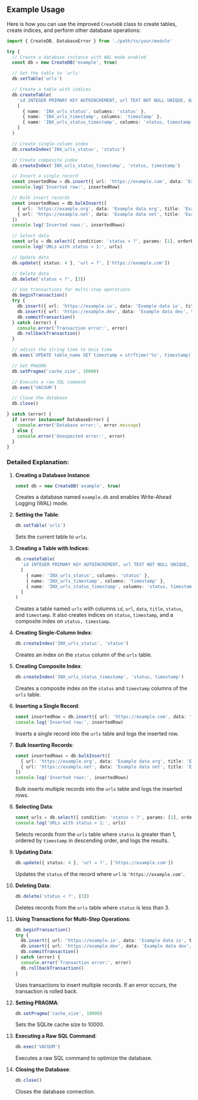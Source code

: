 ## Example Usage

Here is how you can use the improved `CreateDB` class to create tables, create indices, and perform other database operations:

```typescript
import { CreateDB, DatabaseError } from './path/to/your/module'

try {
  // Create a database instance with WAL mode enabled
  const db = new CreateDB('example', true)

  // Set the table to 'urls'
  db.setTable('urls')

  // Create a table with indices
  db.createTable(
    'id INTEGER PRIMARY KEY AUTOINCREMENT, url TEXT NOT NULL UNIQUE, data TEXT, title TEXT, status INTEGER, timestamp DATETIME DEFAULT CURRENT_TIMESTAMP',
    [
      { name: 'INX_urls_status', columns: 'status' },
      { name: 'INX_urls_timestamp', columns: 'timestamp' },
      { name: 'INX_urls_status_timestamp', columns: 'status, timestamp' } // Example of a composite index
    ]
  )

  // Create single-column index
  db.createIndex('INX_urls_status', 'status')

  // Create composite index
  db.createIndex('INX_urls_status_timestamp', 'status, timestamp')

  // Insert a single record
  const insertedRow = db.insert({ url: 'https://example.com', data: 'Example data', title: 'Example', status: 1 })
  console.log('Inserted row:', insertedRow)

  // Bulk insert records
  const insertedRows = db.bulkInsert([
    { url: 'https://example.org', data: 'Example data org', title: 'Example Org', status: 2 },
    { url: 'https://example.net', data: 'Example data net', title: 'Example Net', status: 3 }
  ])
  console.log('Inserted rows:', insertedRows)

  // Select data
  const urls = db.select({ condition: 'status > ?', params: [1], orderBy: 'timestamp DESC' })
  console.log('URLs with status > 1:', urls)

  // Update data
  db.update({ status: 4 }, 'url = ?', ['https://example.com'])

  // Delete data
  db.delete('status < ?', [3])

  // Use transactions for multi-step operations
  db.beginTransaction()
  try {
    db.insert({ url: 'https://example.io', data: 'Example data io', title: 'Example IO', status: 5 })
    db.insert({ url: 'https://example.dev', data: 'Example data dev', title: 'Example Dev', status: 6 })
    db.commitTransaction()
  } catch (error) {
    console.error('Transaction error:', error)
    db.rollbackTransaction()
  }

  // adjust the string time to Unix time
  db.exec(`UPDATE table_name SET timestamp = strftime('%s', timestamp)`)

  // Set PRAGMA
  db.setPragma('cache_size', 10000)

  // Execute a raw SQL command
  db.exec('VACUUM')

  // Close the database
  db.close()

} catch (error) {
  if (error instanceof DatabaseError) {
    console.error('Database error:', error.message)
  } else {
    console.error('Unexpected error:', error)
  }
}
```

### Detailed Explanation:

1. **Creating a Database Instance**:
   ```typescript
   const db = new CreateDB('example', true)
   ```
   Creates a database named `example.db` and enables Write-Ahead Logging (WAL) mode.

2. **Setting the Table**:
   ```typescript
   db.setTable('urls')
   ```
   Sets the current table to `urls`.

3. **Creating a Table with Indices**:
   ```typescript
   db.createTable(
     'id INTEGER PRIMARY KEY AUTOINCREMENT, url TEXT NOT NULL UNIQUE, data TEXT, title TEXT, status INTEGER, timestamp DATETIME DEFAULT CURRENT_TIMESTAMP',
     [
       { name: 'INX_urls_status', columns: 'status' },
       { name: 'INX_urls_timestamp', columns: 'timestamp' },
       { name: 'INX_urls_status_timestamp', columns: 'status, timestamp' } // Example of a composite index
     ]
   )
   ```
   Creates a table named `urls` with columns `id`, `url`, `data`, `title`, `status`, and `timestamp`. It also creates indices on `status`, `timestamp`, and a composite index on `status, timestamp`.

4. **Creating Single-Column Index**:
   ```typescript
   db.createIndex('INX_urls_status', 'status')
   ```
   Creates an index on the `status` column of the `urls` table.

5. **Creating Composite Index**:
   ```typescript
   db.createIndex('INX_urls_status_timestamp', 'status, timestamp')
   ```
   Creates a composite index on the `status` and `timestamp` columns of the `urls` table.

6. **Inserting a Single Record**:
   ```typescript
   const insertedRow = db.insert({ url: 'https://example.com', data: 'Example data', title: 'Example', status: 1 })
   console.log('Inserted row:', insertedRow)
   ```
   Inserts a single record into the `urls` table and logs the inserted row.

7. **Bulk Inserting Records**:
   ```typescript
   const insertedRows = db.bulkInsert([
     { url: 'https://example.org', data: 'Example data org', title: 'Example Org', status: 2 },
     { url: 'https://example.net', data: 'Example data net', title: 'Example Net', status: 3 }
   ])
   console.log('Inserted rows:', insertedRows)
   ```
   Bulk inserts multiple records into the `urls` table and logs the inserted rows.

8. **Selecting Data**:
   ```typescript
   const urls = db.select({ condition: 'status > ?', params: [1], orderBy: 'timestamp DESC' })
   console.log('URLs with status > 1:', urls)
   ```
   Selects records from the `urls` table where `status` is greater than 1, ordered by `timestamp` in descending order, and logs the results.

9. **Updating Data**:
   ```typescript
   db.update({ status: 4 }, 'url = ?', ['https://example.com'])
   ```
   Updates the `status` of the record where `url` is `'https://example.com'`.

10. **Deleting Data**:
    ```typescript
    db.delete('status < ?', [3])
    ```
    Deletes records from the `urls` table where `status` is less than 3.

11. **Using Transactions for Multi-Step Operations**:
    ```typescript
    db.beginTransaction()
    try {
      db.insert({ url: 'https://example.io', data: 'Example data io', title: 'Example IO', status: 5 })
      db.insert({ url: 'https://example.dev', data: 'Example data dev', title: 'Example Dev', status: 6 })
      db.commitTransaction()
    } catch (error) {
      console.error('Transaction error:', error)
      db.rollbackTransaction()
    }
    ```
    Uses transactions to insert multiple records. If an error occurs, the transaction is rolled back.

12. **Setting PRAGMA**:
    ```typescript
    db.setPragma('cache_size', 10000)
    ```
    Sets the SQLite cache size to 10000.

13. **Executing a Raw SQL Command**:
    ```typescript
    db.exec('VACUUM')
    ```
    Executes a raw SQL command to optimize the database.

14. **Closing the Database**:
    ```typescript
    db.close()
    ```
    Closes the database connection.